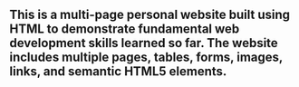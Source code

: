 ## This is a multi-page personal website built using HTML to demonstrate fundamental web development skills learned so far. The website includes multiple pages, tables, forms, images, links, and semantic HTML5 elements.
